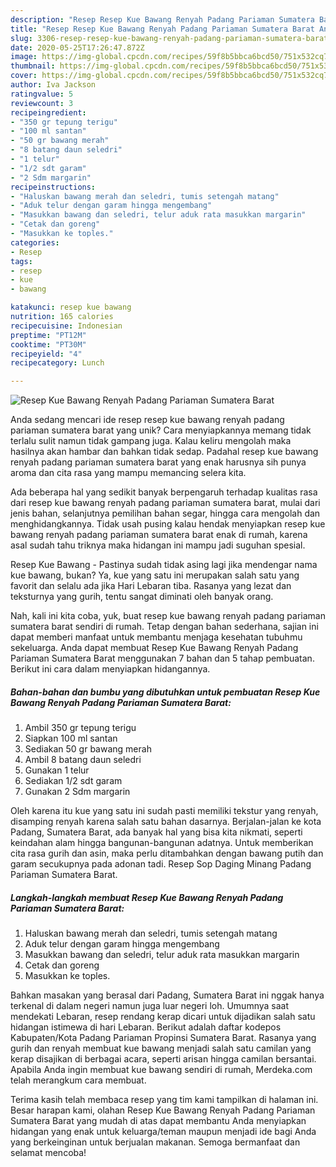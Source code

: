 ```yaml
---
description: "Resep Resep Kue Bawang Renyah Padang Pariaman Sumatera Barat Anti Gagal"
title: "Resep Resep Kue Bawang Renyah Padang Pariaman Sumatera Barat Anti Gagal"
slug: 3306-resep-resep-kue-bawang-renyah-padang-pariaman-sumatera-barat-anti-gagal
date: 2020-05-25T17:26:47.872Z
image: https://img-global.cpcdn.com/recipes/59f8b5bbca6bcd50/751x532cq70/resep-kue-bawang-renyah-padang-pariaman-sumatera-barat-foto-resep-utama.jpg
thumbnail: https://img-global.cpcdn.com/recipes/59f8b5bbca6bcd50/751x532cq70/resep-kue-bawang-renyah-padang-pariaman-sumatera-barat-foto-resep-utama.jpg
cover: https://img-global.cpcdn.com/recipes/59f8b5bbca6bcd50/751x532cq70/resep-kue-bawang-renyah-padang-pariaman-sumatera-barat-foto-resep-utama.jpg
author: Iva Jackson
ratingvalue: 5
reviewcount: 3
recipeingredient:
- "350 gr tepung terigu"
- "100 ml santan"
- "50 gr bawang merah"
- "8 batang daun seledri"
- "1 telur"
- "1/2 sdt garam"
- "2 Sdm margarin"
recipeinstructions:
- "Haluskan bawang merah dan seledri, tumis setengah matang"
- "Aduk telur dengan garam hingga mengembang"
- "Masukkan bawang dan seledri, telur aduk rata masukkan margarin"
- "Cetak dan goreng"
- "Masukkan ke toples."
categories:
- Resep
tags:
- resep
- kue
- bawang

katakunci: resep kue bawang 
nutrition: 165 calories
recipecuisine: Indonesian
preptime: "PT12M"
cooktime: "PT30M"
recipeyield: "4"
recipecategory: Lunch

---
```



![Resep Kue Bawang Renyah Padang Pariaman Sumatera Barat](https://img-global.cpcdn.com/recipes/59f8b5bbca6bcd50/751x532cq70/resep-kue-bawang-renyah-padang-pariaman-sumatera-barat-foto-resep-utama.jpg)

Anda sedang mencari ide resep resep kue bawang renyah padang pariaman sumatera barat yang unik? Cara menyiapkannya memang tidak terlalu sulit namun tidak gampang juga. Kalau keliru mengolah maka hasilnya akan hambar dan bahkan tidak sedap. Padahal resep kue bawang renyah padang pariaman sumatera barat yang enak harusnya sih punya aroma dan cita rasa yang mampu memancing selera kita.

Ada beberapa hal yang sedikit banyak berpengaruh terhadap kualitas rasa dari resep kue bawang renyah padang pariaman sumatera barat, mulai dari jenis bahan, selanjutnya pemilihan bahan segar, hingga cara mengolah dan menghidangkannya. Tidak usah pusing kalau hendak menyiapkan resep kue bawang renyah padang pariaman sumatera barat enak di rumah, karena asal sudah tahu triknya maka hidangan ini mampu jadi suguhan spesial.

Resep Kue Bawang - Pastinya sudah tidak asing lagi jika mendengar nama kue bawang, bukan? Ya, kue yang satu ini merupakan salah satu yang favorit dan selalu ada jika Hari Lebaran tiba. Rasanya yang lezat dan teksturnya yang gurih, tentu sangat diminati oleh banyak orang.


Nah, kali ini kita coba, yuk, buat resep kue bawang renyah padang pariaman sumatera barat sendiri di rumah. Tetap dengan bahan sederhana, sajian ini dapat memberi manfaat untuk membantu menjaga kesehatan tubuhmu sekeluarga. Anda dapat membuat Resep Kue Bawang Renyah Padang Pariaman Sumatera Barat menggunakan 7 bahan dan 5 tahap pembuatan. Berikut ini cara dalam menyiapkan hidangannya.

<!--inarticleads1-->

##### Bahan-bahan dan bumbu yang dibutuhkan untuk pembuatan Resep Kue Bawang Renyah Padang Pariaman Sumatera Barat:

1. Ambil 350 gr tepung terigu
1. Siapkan 100 ml santan
1. Sediakan 50 gr bawang merah
1. Ambil 8 batang daun seledri
1. Gunakan 1 telur
1. Sediakan 1/2 sdt garam
1. Gunakan 2 Sdm margarin


Oleh karena itu kue yang satu ini sudah pasti memiliki tekstur yang renyah, disamping renyah karena salah satu bahan dasarnya. Berjalan-jalan ke kota Padang, Sumatera Barat, ada banyak hal yang bisa kita nikmati, seperti keindahan alam hingga bangunan-bangunan adatnya. Untuk memberikan cita rasa gurih dan asin, maka perlu ditambahkan dengan bawang putih dan garam secukupnya pada adonan tadi. Resep Sop Daging Minang Padang Pariaman Sumatera Barat. 

<!--inarticleads2-->

##### Langkah-langkah membuat Resep Kue Bawang Renyah Padang Pariaman Sumatera Barat:

1. Haluskan bawang merah dan seledri, tumis setengah matang
1. Aduk telur dengan garam hingga mengembang
1. Masukkan bawang dan seledri, telur aduk rata masukkan margarin
1. Cetak dan goreng
1. Masukkan ke toples.


Bahkan masakan yang berasal dari Padang, Sumatera Barat ini nggak hanya terkenal di dalam negeri namun juga luar negeri loh. Umumnya saat mendekati Lebaran, resep rendang kerap dicari untuk dijadikan salah satu hidangan istimewa di hari Lebaran. Berikut adalah daftar kodepos Kabupaten/Kota Padang Pariaman Propinsi Sumatera Barat. Rasanya yang gurih dan renyah membuat kue bawang menjadi salah satu camilan yang kerap disajikan di berbagai acara, seperti arisan hingga camilan bersantai. Apabila Anda ingin membuat kue bawang sendiri di rumah, Merdeka.com telah merangkum cara membuat. 

Terima kasih telah membaca resep yang tim kami tampilkan di halaman ini. Besar harapan kami, olahan Resep Kue Bawang Renyah Padang Pariaman Sumatera Barat yang mudah di atas dapat membantu Anda menyiapkan hidangan yang enak untuk keluarga/teman maupun menjadi ide bagi Anda yang berkeinginan untuk berjualan makanan. Semoga bermanfaat dan selamat mencoba!
